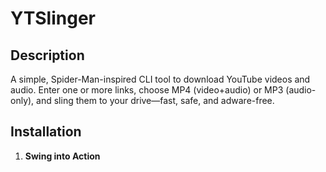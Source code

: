 # YTSlinger

## Description
A simple, Spider-Man-inspired CLI tool to download YouTube videos and audio. Enter one or more links, choose MP4 (video+audio) or MP3 (audio-only), and sling them to your drive—fast, safe, and adware-free.

## Installation
1. **Swing into Action**
